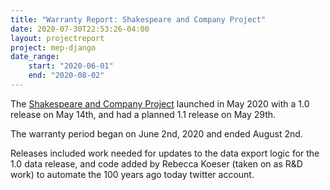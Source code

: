 ```yaml
---
title: "Warranty Report: Shakespeare and Company Project"
date: 2020-07-30T22:53:26-04:00
layout: projectreport
project: mep-django
date_range:
    start: "2020-06-01"
    end: "2020-08-02"
---
```


The [Shakespeare and Company Project](https://shakespeareandco.princeton.edu/) launched in May 2020 with a 1.0 release on May 14th, and had a planned 1.1 release on May 29th.

The warranty period began on June 2nd, 2020 and ended August 2nd.

Releases included work needed for updates to the data export logic for the 1.0 data release,
and code added by Rebecca Koeser (taken on as R&D work) to automate the 100 years ago today twitter account.